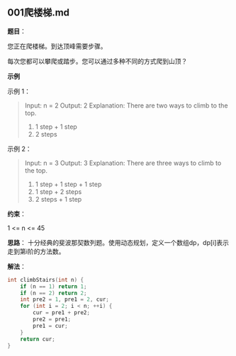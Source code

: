 ## 001爬楼梯.md

**题目**：

您正在爬楼梯。到达顶峰需要步骤。

每次您都可以攀爬或踏步。您可以通过多种不同的方式爬到山顶？
 
**示例**

示例 1：

> Input: n = 2
> Output: 2
> Explanation: There are two ways to climb to the top.
> 1. 1 step + 1 step
> 2. 2 steps

示例 2：

> Input: n = 3
> Output: 3
> Explanation: There are three ways to climb to the top.
> 1. 1 step + 1 step + 1 step
> 2. 1 step + 2 steps
> 3. 2 steps + 1 step
 
**约束**：

1 <= n <= 45

**思路**：
十分经典的斐波那契数列题。使用动态规划，定义一个数组dp，dp[i]表示走到第i阶的方法数。

**解法**：
```cpp
int climbStairs(int n) {
    if (n == 1) return 1;
    if (n == 2) return 2;
    int pre2 = 1, pre1 = 2, cur;
    for (int i = 2; i < n; ++i) {
        cur = pre1 + pre2;
        pre2 = pre1;
        pre1 = cur;
    }
    return cur;
}
```
